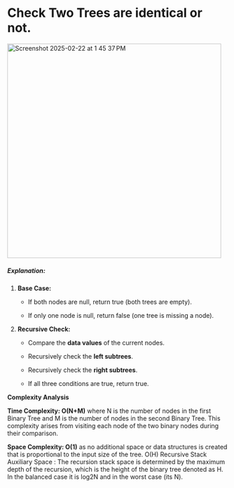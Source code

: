 # Check Two Trees are identical or not.



<img width="488" alt="Screenshot 2025-02-22 at 1 45 37 PM" src="https://github.com/user-attachments/assets/158e3259-b168-4702-b1a2-68fbd14e327b" />


##### **Explanation:**

1.  **Base Case:**
    
    *   If both nodes are null, return true (both trees are empty).
        
    *   If only one node is null, return false (one tree is missing a node).
        
2.  **Recursive Check:**
    
    *   Compare the **data values** of the current nodes.
        
    *   Recursively check the **left subtrees**.
        
    *   Recursively check the **right subtrees**.
        
    *   If all three conditions are true, return true.
  


  **Complexity Analysis**

**Time Complexity: O(N+M)** where N is the number of nodes in the first Binary Tree and M is the number of nodes in the second Binary Tree. This complexity arises from visiting each node of the two binary nodes during their comparison.

**Space Complexity: O(1)** as no additional space or data structures is created that is proportional to the input size of the tree. O(H) Recursive Stack Auxiliary Space : The recursion stack space is determined by the maximum depth of the recursion, which is the height of the binary tree denoted as H. In the balanced case it is log2N and in the worst case (its N).
